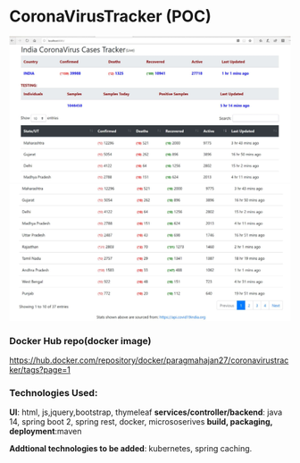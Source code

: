# CoronaVirusTracker (POC)
![CoronaVirusTracker_UI](src/main/resources/images/dashboard_home.JPG)
 ![CoronaVirusTracker_UI](src/main/resources/images/dashboard_home2.JPG)


### Docker Hub repo(docker image)
https://hub.docker.com/repository/docker/paragmahajan27/coronavirustracker/tags?page=1

### Technologies Used:
**UI**: html, js,jquery,bootstrap, thymeleaf
**services/controller/backend**: java 14, spring boot 2, spring rest, docker, micrososerives
**build, packaging, deployment**:maven 

**Addtional technologies to be added**: kubernetes, spring caching.
